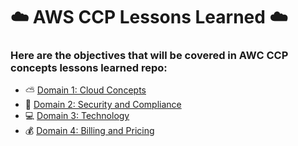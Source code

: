 <h1> ☁️ AWS CCP Lessons Learned ☁️ </h1>


<h3>Here are the objectives that will be covered in AWC CCP concepts lessons learned repo: </h3>


  - ⛅️ [Domain 1: Cloud Concepts](https://github.com/angieintech/Tiny-Projects/tree/main/AWS%20CCP%20Lessons%20Learned/Domain%201:%20Cloud%20Concepts)
  - 🔑 [Domain 2: Security and Compliance](https://github.com/angieintech/Tiny-Projects/tree/main/AWS%20CCP%20Lessons%20Learned/Domain%202:%20Security%20and%20Compliance)
  - 💻 [Domain 3: Technology](https://github.com/angieintech/Tiny-Projects/tree/main/AWS%20CCP%20Lessons%20Learned/Domain%203:%20Technology)
  - 💰 [Domain 4: Billing and Pricing](https://github.com/angieintech/Tiny-Projects/tree/main/AWS%20CCP%20Lessons%20Learned/Domain%204:%20Billing%20and%20Pricing)
